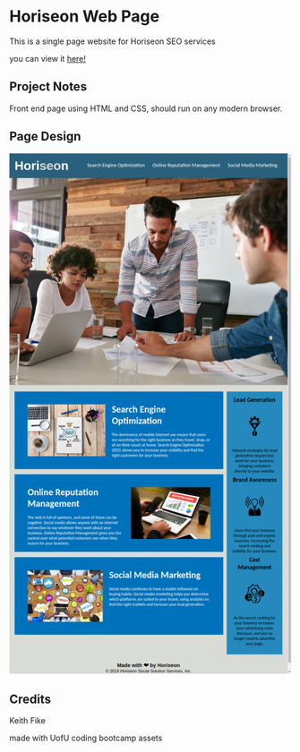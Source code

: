 # Horiseon Web Page

This is a single page website for Horiseon SEO services

you can view it [here!](https://gray-turtle.github.io/Horiseon-homepage/)

## Project Notes 

Front end page using HTML and CSS, should run on any modern browser.

## Page Design

![screenshot of completed webpage](./full-site.png)

## Credits

Keith Fike

made with UofU coding bootcamp assets
